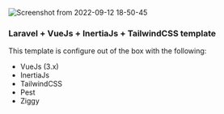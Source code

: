 ![Screenshot from 2022-09-12 18-50-45](https://user-images.githubusercontent.com/5066997/189777493-56db0164-02e5-46b4-94bc-7164887d5afb.png)

### Laravel + VueJs + InertiaJs + TailwindCSS template

This template is configure out of the box with the following:

- VueJs (3.x)
- InertiaJs
- TailwindCSS
- Pest
- Ziggy
